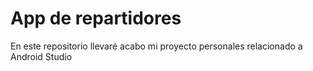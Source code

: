 # App de repartidores
En este repositorio llevaré acabo mi proyecto personales relacionado a Android Studio
